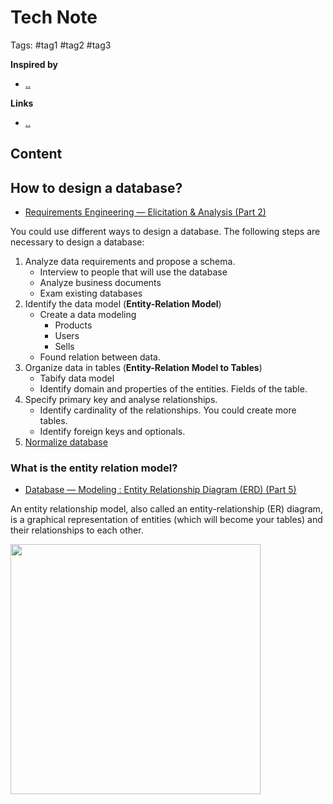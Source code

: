 # Tech Note

Tags: #tag1 #tag2 #tag3

**Inspired by**
- [..]()

**Links**
- [..]()

## Content

## How to design a database?

- [Requirements Engineering — Elicitation & Analysis (Part 2)](https://medium.com/omarelgabrys-blog/requirements-engineering-elicitation-analysis-part-2-a02db801f135)

You could use different ways to design a database. The following steps are necessary to design a database:

1. Analyze data requirements and propose a schema.
   - Interview to people that will use the database
   - Analyze business documents
   - Exam existing databases
2. Identify the data model (**Entity-Relation Model**)
   - Create a data modeling
     - Products
     - Users
     - Sells
   - Found relation between data.
3. Organize data in tables (**Entity-Relation Model to Tables**)
   - Tabify data model
   - Identify domain and properties of the entities. Fields of the table.
4. Specify primary key and analyse relationships.
   - Identify cardinality of the relationships. You could create more tables.
   - Identify foreign keys and optionals.
5. [Normalize database](#database-normalization) 

### What is the entity relation model?

- [Database — Modeling : Entity Relationship Diagram (ERD) (Part 5)](https://medium.com/omarelgabrys-blog/database-modeling-entity-relationship-diagram-part-5-352c5a8859e5)

An entity relationship model, also called an entity-relationship (ER) diagram, is a graphical representation of entities (which will become your tables) and their relationships to each other.

<img src="https://storage.googleapis.com/ilerna_media-cloud/2019/11/8VFcEdP8-entidad-relacion-ejemplo2.jpg" width="400px;">